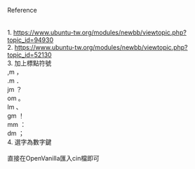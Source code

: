 
Reference<br />
<br />
<br />1. https://www.ubuntu-tw.org/modules/newbb/viewtopic.php?topic_id=94930
<br />2. https://www.ubuntu-tw.org/modules/newbb/viewtopic.php?topic_id=52130
<br />3. 加上標點符號
<br />,m ，
<br />.m ．
<br />jm ？
<br />om 。
<br />lm 、
<br />gm ！
<br />mm ：
<br />dm ；
<br />4. 選字為數字鍵
<br />
<br />直接在OpenVanilla匯入cin檔即可
<br />
